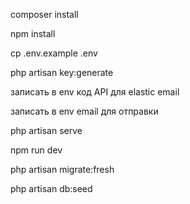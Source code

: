 <p>composer install</p>
<p>npm install</p>
<p>cp .env.example .env</p>
<p>php artisan key:generate</p>
<p>записать в env код API для elastic email<p>
<p>записать в env email для отправки</p>
<p>php artisan serve</p>
<p>npm run dev</p>
<p>php artisan migrate:fresh</p>
<p>php artisan db:seed</p>
